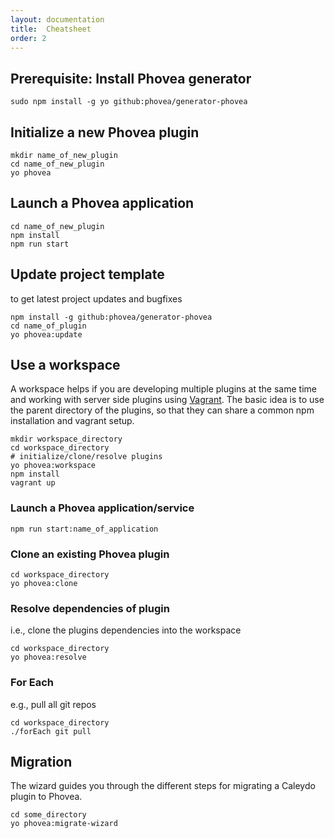 ```yaml
---
layout: documentation
title:  Cheatsheet
order: 2
---
```


Prerequisite: Install Phovea generator
--------------------------------------

```
sudo npm install -g yo github:phovea/generator-phovea
```

Initialize a new Phovea plugin
------------------------------

```
mkdir name_of_new_plugin
cd name_of_new_plugin
yo phovea
```

Launch a Phovea application
----------------------------

```
cd name_of_new_plugin
npm install
npm run start
```

Update project template
-----------------------

to get latest project updates and bugfixes

```
npm install -g github:phovea/generator-phovea
cd name_of_plugin
yo phovea:update
```

Use a workspace
--------------------

A workspace helps if you are developing multiple plugins at the same time 
and working with server side plugins using [Vagrant](https://www.vagrantup.com). 
The basic idea is to use the parent directory of the plugins, so that they can
share a common npm installation and vagrant setup.

```
mkdir workspace_directory
cd workspace_directory
# initialize/clone/resolve plugins
yo phovea:workspace
npm install
vagrant up
```

### Launch a Phovea application/service

```
npm run start:name_of_application
```

### Clone an existing Phovea plugin

```
cd workspace_directory
yo phovea:clone
```

### Resolve dependencies of plugin

i.e., clone the plugins dependencies into the workspace

```
cd workspace_directory
yo phovea:resolve
```

### For Each

e.g., pull all git repos

```
cd workspace_directory
./forEach git pull
```

Migration
---------

The wizard guides you through the different steps for migrating a Caleydo plugin to Phovea.

```
cd some_directory
yo phovea:migrate-wizard
```
